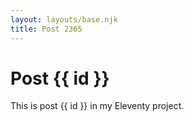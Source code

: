 ```yaml
---
layout: layouts/base.njk
title: Post 2365
---
```


# Post {{ id }}

This is post {{ id }} in my Eleventy project.
